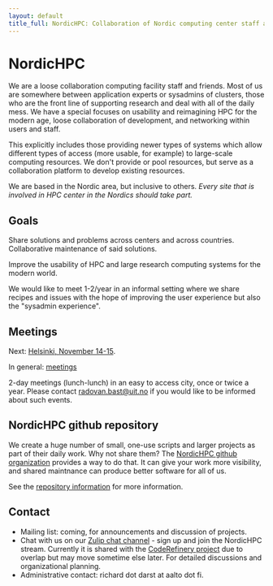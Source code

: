 ```yaml
---
layout: default
title_full: NordicHPC: Collaboration of Nordic computing center staff and friends
---
```


# NordicHPC

We are a loose collaboration computing facility staff and
friends. Most of us are somewhere between application experts or
sysadmins of clusters, those who are the front line of supporting
research and deal with all of the daily mess. We have a special
focuses on usability and reimagining HPC for the modern age, loose
collaboration of development, and networking within users and staff.

This explicitly includes those providing newer types of systems which
allow different types of access (more usable, for example) to
large-scale computing resources.  We don't provide or pool resources,
but serve as a collaboration platform to develop existing
resources.

We are based in the Nordic area, but inclusive to others.  *Every site
that is involved in HPC center in the Nordics should take part.*


## Goals

Share solutions and problems across centers and across countries.
Collaborative maintenance of said solutions.

Improve the usability of HPC and large research computing systems for
the modern world.

We would like to meet 1-2/year in an informal setting where we share recipes
and issues with the hope of improving the user experience but also the
"sysadmin experience".


## Meetings

Next: [Helsinki, November 14-15](2019-11-14-helsinki).

In general: [meetings](meetings.html)

2-day meetings (lunch-lunch) in an easy to access city, once or twice
a year.  Please contact radovan.bast@uit.no if you would like to be
informed about such events.


## NordicHPC github repository

We create a huge number of small, one-use scripts and larger
projects as part of their daily work.  Why not share them?  The
[NordicHPC github organization](https://github.com/NordicHPC) provides
a way to do that.  It can give your work more visibility, and shared
maintnance can produce better software for all of us.

See the [repository information](repo.html) for more information.


## Contact

* Mailing list: coming, for announcements and discussion of projects.
* Chat with us on our [Zulip chat
  channel](https://coderefinery.zulipchat.com/) - sign up and join the
  NordicHPC stream.  Currently it is shared with the [CodeRefinery
  project](https://coderefinery.org) due to overlap but may move
  sometime else later.  For detailed discussions and organizational
  planning.
* Administrative contact: richard dot darst at aalto dot fi.